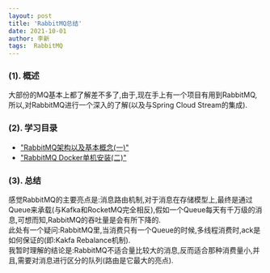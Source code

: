 ```yaml
---
layout: post
title: 'RabbitMQ总结' 
date: 2021-10-01
author: 李新
tags:  RabbitMQ
---
```


### (1). 概述
大部份的MQ基本上都了解差不多了,由于,现在手上有一个项目有用到RabbitMQ,所以,对RabbitMQ进行一个深入的了解(以及与Spring Cloud Stream的集成).   
### (2). 学习目录
+ ["RabbitMQ架构以及基本概念(一)"](/2021/10/18/RabbitMQ-Architecture.html)   
+ ["RabbitMQ Docker单机安装(二)"](/2021/10/18/RabbitMQ-Docker-Install.html)   
### (3). 总结
感觉RabbitMQ的主要亮点是:消息路由机制,对于消息在存储模型上,最终是通过Queue来承载(与Kafka和RocketMQ完全相反),假如一个Queue每天有千万级的消息,可想而知,RabbitMQ的吞吐量是会有所下降的.   
此处有一个疑问:RabbitMQ里,当消费只有一个Queue的时候,多线程消费时,ack是如何保证的(即:Kakfa Rebalance机制).    
我暂时理解的结论是:RabbitMQ不适合量比较大的消息,反而适合那种消费量小,并且,需要对消息进行区分的队列(路由是它最大的亮点).    
